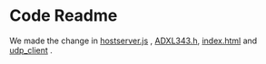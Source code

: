 # Code Readme

We made the change in [hostserver.js](./hostserver.js) , [ADXL343.h](udp_client/main/ADXL343.h), [index.html](./index.html) and [udp_client](udp_client/main/udp_client.c) .
